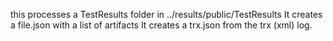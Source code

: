
this processes a TestResults folder in ../results/public/TestResults
It creates a file.json with a list of artifacts
It creates a trx.json from the trx (xml) log.

